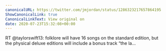 ```yaml
---
canonicalURL: https://twitter.com/jmjordan/status/1286323217657864195
ShowCanonicalLink: true
CanonicalLinkText: View original on
date: 2020-07-23T15:32:08+00:00
---
```

RT @taylorswift13: folklore will have 16 songs on the standard edition, but the physical deluxe editions will include a bonus track “the la…